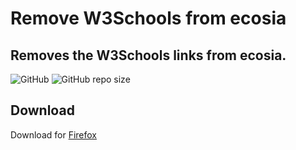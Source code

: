 # Remove W3Schools from ecosia
## Removes the W3Schools links from ecosia.
![GitHub](https://img.shields.io/github/license/EV3R4/Remove-W3Schools-from-ecosia)
![GitHub repo size](https://img.shields.io/github/repo-size/EV3R4/Remove-W3Schools-from-ecosia)

## Download
Download for [Firefox](https://addons.mozilla.org/de/firefox/addon/remove-w3schools-from-ecosia/)
